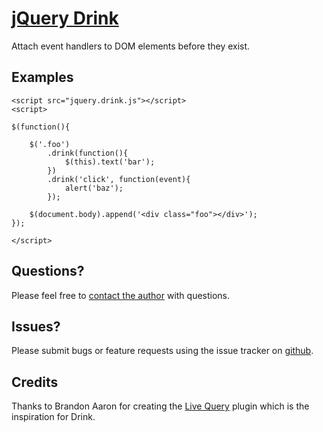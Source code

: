 [jQuery Drink](http://github.com/elijahr/jquery-drink)
================================

Attach event handlers to DOM elements before they exist.

Examples
--------

	<script src="jquery.drink.js"></script>
	<script>

	$(function(){

		$('.foo')
			.drink(function(){
				$(this).text('bar');
			})
			.drink('click', function(event){
				alert('baz');
			});

		$(document.body).append('<div class="foo"></div>');
	});

	</script>


Questions?
----------

Please feel free to [contact the author](mailto:elijahr+jquerydrink@gmail.com) with questions.


Issues?
-------

Please submit bugs or feature requests using the issue tracker on [github](http://github.com/elijahr/jquery-drink/issues).


Credits
-------

Thanks to Brandon Aaron for creating the [Live Query](http://plugins.jquery.com/project/livequery) plugin which is the inspiration for Drink.

